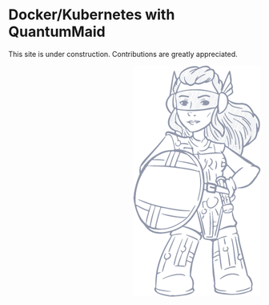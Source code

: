 # Docker/Kubernetes with QuantumMaid

This site is under construction. Contributions are greatly appreciated.

<img src="../construction.png" align="right"/>
